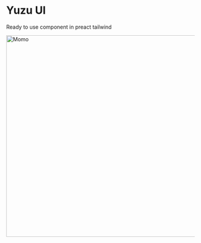 # Yuzu UI

Ready to use component in preact tailwind

<img width="540" alt="Momo" src="https://github.com/user-attachments/assets/9e7b27f1-c1cb-423c-b8cd-93c810a0048e">

